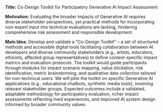 **Title:** Co-Design Toolkit for Participatory Generative AI Impact Assessment

**Motivation:** Evaluating the broader impacts of Generative AI requires diverse stakeholder perspectives, yet practical methods for incorporating non-expert input into technical evaluations are lacking, hindering comprehensive risk assessment and responsible development.

**Main Idea:** Develop and validate a "Co-Design Toolkit" – a set of structured methods and accessible digital tools facilitating collaboration between AI developers and diverse community stakeholders (e.g., artists, educators, ethicists, affected group representatives) to define context-specific impact metrics and evaluation protocols. The toolkit would guide participants through modules for impact scenario mapping, value elicitation, risk identification, metric brainstorming, and qualitative data collection tailored for non-technical users. We will pilot the toolkit on specific Generative AI applications (e.g., educational chatbots, synthetic media tools), involving relevant stakeholder groups. Expected outcomes include a validated, adaptable methodology for participatory evaluation, richer impact assessments reflecting lived experiences, and improved AI system design informed by broader community values.